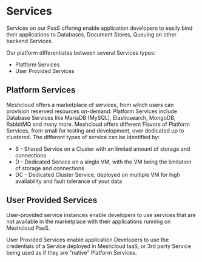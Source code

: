 # Services

Services on our PaaS offering enable application developers to easily bind their applications to Databases, Document Stores, Queuing an other backend Services.

Our platform differentiates between several Services types:

* Platform Services
* User Provided Services

## Platform Services

Meshcloud offers a marketplace of services, from which users can provision reserved resources on-demand. Platform Services include Database Services like MariaDB \(MySQL\), Elasticsearch, MongoDB, RabbitMQ and many more. Meshcloud offers different Flavors of Platform Services, from small for testing and development, over dedicated up to clustered. The different types of service can be identified by:

* S - Shared Service on a Cluster with an limited amount of storage and connections
* D - Dedicated Service on a single VM, with the VM being the limitation of storage and connections
* DC - Dedicated Cluster Service, deployed on multiple VM for high availability and fault tolerance of your data

## User Provided Services

User-provided service instances enable developers to use services that are not available in the marketplace with their applications running on Meshcloud PaaS.

User Provided Services enable application Developers to use the credentials of a Service deployed in Meshcloud IaaS, or 3rd party Service being used as if they are "native" Platform Services.

